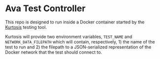 # Ava Test Controller

This repo is designed to run inside a Docker container started by the [Kurtosis](https://github.com/kurtosis-tech/kurtosis) testing tool.

Kurtosis will provide two environment variables, `TEST_NAME` and `NETWORK_DATA_FILEPATH` which will contain, respectively, 1) the name of the test to run and 
2) the filepath to a JSON-serialized representation of the Docker network that the test should connect to.
